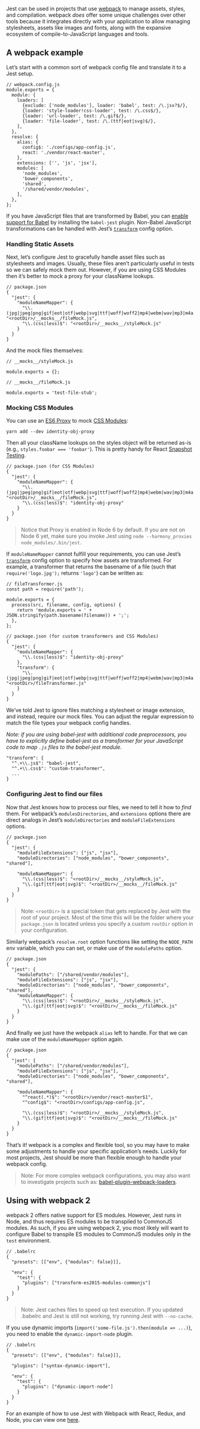 Jest can be used in projects that use [webpack](https://webpack.js.org/) to manage assets, styles, and compilation. webpack _does_ offer some unique challenges over other tools because it integrates directly with your application to allow managing stylesheets, assets like images and fonts, along with the expansive ecosystem of compile-to-JavaScript languages and tools.

## A webpack example

Let’s start with a common sort of webpack config file and translate it to a Jest setup.

    // webpack.config.js
    module.exports = {
      module: {
        loaders: [
          {exclude: ['node_modules'], loader: 'babel', test: /\.jsx?$/},
          {loader: 'style-loader!css-loader', test: /\.css$/},
          {loader: 'url-loader', test: /\.gif$/},
          {loader: 'file-loader', test: /\.(ttf|eot|svg)$/},
        ],
      },
      resolve: {
        alias: {
          config$: './configs/app-config.js',
          react: './vendor/react-master',
        },
        extensions: ['', 'js', 'jsx'],
        modules: [
          'node_modules',
          'bower_components',
          'shared',
          '/shared/vendor/modules',
        ],
      },
    };

If you have JavaScript files that are transformed by Babel, you can [enable support for Babel](GettingStarted.md#using-babel) by installing the `babel-jest` plugin. Non-Babel JavaScript transformations can be handled with Jest’s [`transform`](Configuration.md#transform-object-string-string) config option.

### Handling Static Assets

Next, let’s configure Jest to gracefully handle asset files such as stylesheets and images. Usually, these files aren’t particularly useful in tests so we can safely mock them out. However, if you are using CSS Modules then it’s better to mock a proxy for your className lookups.

    // package.json
    {
      "jest": {
        "moduleNameMapper": {
          "\\.(jpg|jpeg|png|gif|eot|otf|webp|svg|ttf|woff|woff2|mp4|webm|wav|mp3|m4a|aac|oga)$": "<rootDir>/__mocks__/fileMock.js",
          "\\.(css|less)$": "<rootDir>/__mocks__/styleMock.js"
        }
      }
    }

And the mock files themselves:

    // __mocks__/styleMock.js

    module.exports = {};

    // __mocks__/fileMock.js

    module.exports = 'test-file-stub';

### Mocking CSS Modules

You can use an [ES6 Proxy](https://github.com/keyanzhang/identity-obj-proxy) to mock [CSS Modules](https://github.com/css-modules/css-modules):

    yarn add --dev identity-obj-proxy

Then all your className lookups on the styles object will be returned as-is (e.g., `styles.foobar === 'foobar'`). This is pretty handy for React [Snapshot Testing](SnapshotTesting.md).

    // package.json (for CSS Modules)
    {
      "jest": {
        "moduleNameMapper": {
          "\\.(jpg|jpeg|png|gif|eot|otf|webp|svg|ttf|woff|woff2|mp4|webm|wav|mp3|m4a|aac|oga)$": "<rootDir>/__mocks__/fileMock.js",
          "\\.(css|less)$": "identity-obj-proxy"
        }
      }
    }

> Notice that Proxy is enabled in Node 6 by default. If you are not on Node 6 yet, make sure you invoke Jest using `node --harmony_proxies node_modules/.bin/jest`.

If `moduleNameMapper` cannot fulfill your requirements, you can use Jest’s [`transform`](Configuration.md#transform-object-string-string) config option to specify how assets are transformed. For example, a transformer that returns the basename of a file (such that `require('logo.jpg');` returns `'logo'`) can be written as:

    // fileTransformer.js
    const path = require('path');

    module.exports = {
      process(src, filename, config, options) {
        return 'module.exports = ' + JSON.stringify(path.basename(filename)) + ';';
      },
    };

    // package.json (for custom transformers and CSS Modules)
    {
      "jest": {
        "moduleNameMapper": {
          "\\.(css|less)$": "identity-obj-proxy"
        },
        "transform": {
          "\\.(jpg|jpeg|png|gif|eot|otf|webp|svg|ttf|woff|woff2|mp4|webm|wav|mp3|m4a|aac|oga)$": "<rootDir>/fileTransformer.js"
        }
      }
    }

We’ve told Jest to ignore files matching a stylesheet or image extension, and instead, require our mock files. You can adjust the regular expression to match the file types your webpack config handles.

_Note: if you are using babel-jest with additional code preprocessors, you have to explicitly define babel-jest as a transformer for your JavaScript code to map `.js` files to the babel-jest module._

    "transform": {
      "^.+\\.js$": "babel-jest",
      "^.+\\.css$": "custom-transformer",
      ...
    }

### Configuring Jest to find our files

Now that Jest knows how to process our files, we need to tell it how to _find_ them. For webpack’s `modulesDirectories`, and `extensions` options there are direct analogs in Jest’s `moduleDirectories` and `moduleFileExtensions` options.

    // package.json
    {
      "jest": {
        "moduleFileExtensions": ["js", "jsx"],
        "moduleDirectories": ["node_modules", "bower_components", "shared"],

        "moduleNameMapper": {
          "\\.(css|less)$": "<rootDir>/__mocks__/styleMock.js",
          "\\.(gif|ttf|eot|svg)$": "<rootDir>/__mocks__/fileMock.js"
        }
      }
    }

> Note: `<rootDir>` is a special token that gets replaced by Jest with the root of your project. Most of the time this will be the folder where your `package.json` is located unless you specify a custom `rootDir` option in your configuration.

Similarly webpack’s `resolve.root` option functions like setting the `NODE_PATH` env variable, which you can set, or make use of the `modulePaths` option.

    // package.json
    {
      "jest": {
        "modulePaths": ["/shared/vendor/modules"],
        "moduleFileExtensions": ["js", "jsx"],
        "moduleDirectories": ["node_modules", "bower_components", "shared"],
        "moduleNameMapper": {
          "\\.(css|less)$": "<rootDir>/__mocks__/styleMock.js",
          "\\.(gif|ttf|eot|svg)$": "<rootDir>/__mocks__/fileMock.js"
        }
      }
    }

And finally we just have the webpack `alias` left to handle. For that we can make use of the `moduleNameMapper` option again.

    // package.json
    {
      "jest": {
        "modulePaths": ["/shared/vendor/modules"],
        "moduleFileExtensions": ["js", "jsx"],
        "moduleDirectories": ["node_modules", "bower_components", "shared"],

        "moduleNameMapper": {
          "^react(.*)$": "<rootDir>/vendor/react-master$1",
          "^config$": "<rootDir>/configs/app-config.js",

          "\\.(css|less)$": "<rootDir>/__mocks__/styleMock.js",
          "\\.(gif|ttf|eot|svg)$": "<rootDir>/__mocks__/fileMock.js"
        }
      }
    }

That’s it! webpack is a complex and flexible tool, so you may have to make some adjustments to handle your specific application’s needs. Luckily for most projects, Jest should be more than flexible enough to handle your webpack config.

> Note: For more complex webpack configurations, you may also want to investigate projects such as: [babel-plugin-webpack-loaders](https://github.com/istarkov/babel-plugin-webpack-loaders).

## Using with webpack 2

webpack 2 offers native support for ES modules. However, Jest runs in Node, and thus requires ES modules to be transpiled to CommonJS modules. As such, if you are using webpack 2, you most likely will want to configure Babel to transpile ES modules to CommonJS modules only in the `test` environment.

    // .babelrc
    {
      "presets": [["env", {"modules": false}]],

      "env": {
        "test": {
          "plugins": ["transform-es2015-modules-commonjs"]
        }
      }
    }

> Note: Jest caches files to speed up test execution. If you updated .babelrc and Jest is still not working, try running Jest with `--no-cache`.

If you use dynamic imports (`import('some-file.js').then(module => ...)`), you need to enable the `dynamic-import-node` plugin.

    // .babelrc
    {
      "presets": [["env", {"modules": false}]],

      "plugins": ["syntax-dynamic-import"],

      "env": {
        "test": {
          "plugins": ["dynamic-import-node"]
        }
      }
    }

For an example of how to use Jest with Webpack with React, Redux, and Node, you can view one [here](https://github.com/jenniferkaplannyc/jest_react_redux_node_webpack_complex_example).
